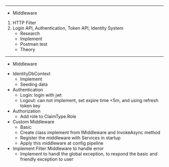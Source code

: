 ------------------------------------------------------------------------------
* Middleware
1. HTTP Filter
2. Login API, Authentication, Token API, Identity System
	- Research
	- Implement
	- Postman test
	- Theory
	
------------------------------------------------------------------------------
* Middleware
- IdentityDbContext
	+ Implement
	+ Seeding data
- Authentication
	- Login: login with jwt
	- Logout: can not implement, set expire time <5m, and using refresh token key
- Authorization
	- Add role to ClaimType.Role
- Custom Middleware
	- Basic
	- Create class implement from IMiddleware and InvokeAsync method
	- Register the middleware with Services in startup
	- Apply this middleware at config pipeline 
- Implement Filter Middleware to handle error
	- Implement to handl the global exception, to respond the basic and friendly exception to user